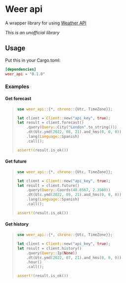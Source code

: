 # Weer api
A wrapper library for using [Weather API](https://www.weatherapi.com/)

*This is an unofficial library*

## Usage
Put this in your Cargo.toml:
```toml
[dependencies]
weer_api = "0.1.0"
```

### Examples

#### Get forecast
> ```rs
> use weer_api::{*, chrono::{Utc, TimeZone}};
> 
> let client = Client::new("api_key", true);
> let result = client.forecast()
>     .query(Query::City("London".to_string()))
>     .dt(Utc.ymd(2022, 08, 21).and_hms(0, 0, 0))
>     .lang(Language::Spanish)
>     .call();
> 
> assert!(result.is_ok())
> ```

#### Get future 
> ```rs
> use weer_api::{*, chrono::{Utc, TimeZone}};
> 
> let client = Client::new("api_key", true);
> let result = client.future()
>     .query(Query::Coords(48.8567, 2.3508))
>     .dt(Utc.ymd(2022, 09, 21).and_hms(0, 0, 0))
>     .lang(Language::Spanish)
>     .call();
> 
> assert!(result.is_ok())
> ```

#### Get history
> ```rs
> use weer_api::{*, chrono::{Utc, TimeZone}};
> 
> let client = Client::new("api_key", true);
> let result = client.history()
>     .query(Query::Ip(None))
>     .dt(Utc.ymd(2022, 07, 21).and_hms(0, 0, 0))
>     .hour()
>     .call();
> 
> assert!(result.is_ok())
> ```

